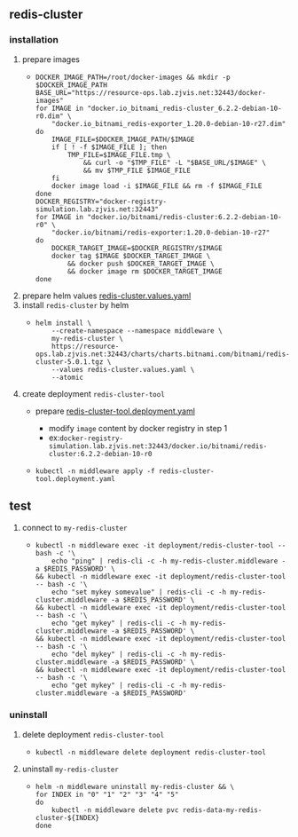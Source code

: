 ## redis-cluster

### installation
1. prepare images
    * ```shell
      DOCKER_IMAGE_PATH=/root/docker-images && mkdir -p $DOCKER_IMAGE_PATH
      BASE_URL="https://resource-ops.lab.zjvis.net:32443/docker-images"
      for IMAGE in "docker.io_bitnami_redis-cluster_6.2.2-debian-10-r0.dim" \
          "docker.io_bitnami_redis-exporter_1.20.0-debian-10-r27.dim"
      do
          IMAGE_FILE=$DOCKER_IMAGE_PATH/$IMAGE
          if [ ! -f $IMAGE_FILE ]; then
              TMP_FILE=$IMAGE_FILE.tmp \
                  && curl -o "$TMP_FILE" -L "$BASE_URL/$IMAGE" \
                  && mv $TMP_FILE $IMAGE_FILE
          fi
          docker image load -i $IMAGE_FILE && rm -f $IMAGE_FILE
      done
      DOCKER_REGISTRY="docker-registry-simulation.lab.zjvis.net:32443"
      for IMAGE in "docker.io/bitnami/redis-cluster:6.2.2-debian-10-r0" \
          "docker.io/bitnami/redis-exporter:1.20.0-debian-10-r27"
      do
          DOCKER_TARGET_IMAGE=$DOCKER_REGISTRY/$IMAGE
          docker tag $IMAGE $DOCKER_TARGET_IMAGE \
              && docker push $DOCKER_TARGET_IMAGE \
              && docker image rm $DOCKER_TARGET_IMAGE
      done      
      ```
2. prepare helm values [redis-cluster.values.yaml](resources/redis-cluster.values.yaml.md)
3. install `redis-cluster` by helm
    * ```shell
      helm install \
          --create-namespace --namespace middleware \
          my-redis-cluster \
          https://resource-ops.lab.zjvis.net:32443/charts/charts.bitnami.com/bitnami/redis-cluster-5.0.1.tgz \
          --values redis-cluster.values.yaml \
          --atomic
      ```
4. create deployment `redis-cluster-tool`
    * prepare [redis-cluster-tool.deployment.yaml](resources/redis-cluster-tool.deployment.yaml.md)
      * modify `image` content by docker registry in step 1
      * ex:`docker-registry-simulation.lab.zjvis.net:32443/docker.io/bitnami/redis-cluster:6.2.2-debian-10-r0`
      
    * ```shell
      kubectl -n middleware apply -f redis-cluster-tool.deployment.yaml
      ```

## test
1. connect to `my-redis-cluster`
    * ```shell
      kubectl -n middleware exec -it deployment/redis-cluster-tool -- bash -c '\
          echo "ping" | redis-cli -c -h my-redis-cluster.middleware -a $REDIS_PASSWORD' \
      && kubectl -n middleware exec -it deployment/redis-cluster-tool -- bash -c '\
          echo "set mykey somevalue" | redis-cli -c -h my-redis-cluster.middleware -a $REDIS_PASSWORD' \
      && kubectl -n middleware exec -it deployment/redis-cluster-tool -- bash -c '\
          echo "get mykey" | redis-cli -c -h my-redis-cluster.middleware -a $REDIS_PASSWORD' \
      && kubectl -n middleware exec -it deployment/redis-cluster-tool -- bash -c '\
          echo "del mykey" | redis-cli -c -h my-redis-cluster.middleware -a $REDIS_PASSWORD' \
      && kubectl -n middleware exec -it deployment/redis-cluster-tool -- bash -c '\
          echo "get mykey" | redis-cli -c -h my-redis-cluster.middleware -a $REDIS_PASSWORD'
      ```

### uninstall
1. delete deployment `redis-cluster-tool`
    * ```shell
      kubectl -n middleware delete deployment redis-cluster-tool
      ```
2. uninstall `my-redis-cluster`
    * ```shell
      helm -n middleware uninstall my-redis-cluster && \
      for INDEX in "0" "1" "2" "3" "4" "5"
      do
          kubectl -n middleware delete pvc redis-data-my-redis-cluster-${INDEX}
      done
      ```

